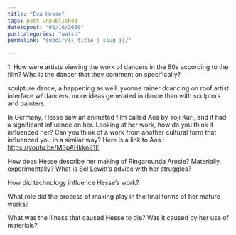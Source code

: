 ```yaml
---
title: "Eva Hesse"
tags: post-unpublished
datetopost: "02/16/2020"
postcategories: "watch"
permalink: "subdir/{{ title | slug }}/"

---
```


<p>1. How were artists viewing the work of dancers in the 60s according to the film?  Who is the dancer that they comment on specifically?</p>

<p>sculpture dance, a happening as well. yvonne rainer dcancing on roof artist interface w/ dancers. more ideas generated in dance than with sculptors and painters.</p>

In Germany, Hesse saw an animated film called Aos by Yoji Kuri, and it had a significant influence on her.  Looking at her work, how do you think it influenced her?  Can you think of a work from another cultural form that influenced you in a similar way?   Here is a link to Aos : https://youtu.be/M3pAHkkn81E


How does Hesse describe her making of Ringarounda Arosie? Materially, experimentally?  What is Sol Lewitt’s advice with her struggles?


How did technology influence Hesse’s work?

What role did the process of making play in the final forms of her mature works?

What was the illness that caused Hesse to die?  Was it caused by her use of materials?




